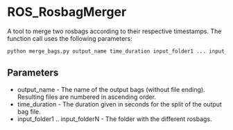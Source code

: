 # ROS_RosbagMerger
A tool to merge two rosbags according to their respective timestamps. The function call uses the following parameters:
```python
python merge_bags.py output_name time_duration input_folder1 ... input_folderN
```
## Parameters
* output_name - The name of the output bags (without file ending). Resulting files are numbered in ascending order.
* time_duration - The duration given in seconds for the split of the output bag file.
* input_folder1 .. input_folderN - The folder with the different rosbags.
